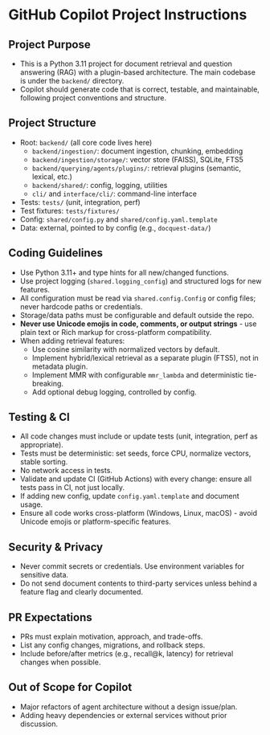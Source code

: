 # GitHub Copilot Project Instructions

## Project Purpose
- This is a Python 3.11 project for document retrieval and question answering (RAG) with a plugin-based architecture. The main codebase is under the `backend/` directory.
- Copilot should generate code that is correct, testable, and maintainable, following project conventions and structure.

## Project Structure
- Root: `backend/` (all core code lives here)
  - `backend/ingestion/`: document ingestion, chunking, embedding
  - `backend/ingestion/storage/`: vector store (FAISS), SQLite, FTS5
  - `backend/querying/agents/plugins/`: retrieval plugins (semantic, lexical, etc.)
  - `backend/shared/`: config, logging, utilities
  - `cli/` and `interface/cli/`: command-line interface
- Tests: `tests/` (unit, integration, perf)
- Test fixtures: `tests/fixtures/`
- Config: `shared/config.py` and `shared/config.yaml.template`
- Data: external, pointed to by config (e.g., `docquest-data/`)

## Coding Guidelines
- Use Python 3.11+ and type hints for all new/changed functions.
- Use project logging (`shared.logging_config`) and structured logs for new features.
- All configuration must be read via `shared.config.Config` or config files; never hardcode paths or credentials.
- Storage/data paths must be configurable and default outside the repo.
- **Never use Unicode emojis in code, comments, or output strings** - use plain text or Rich markup for cross-platform compatibility.
- When adding retrieval features:
  - Use cosine similarity with normalized vectors by default.
  - Implement hybrid/lexical retrieval as a separate plugin (FTS5), not in metadata plugin.
  - Implement MMR with configurable `mmr_lambda` and deterministic tie-breaking.
  - Add optional debug logging, controlled by config.

## Testing & CI
- All code changes must include or update tests (unit, integration, perf as appropriate).
- Tests must be deterministic: set seeds, force CPU, normalize vectors, stable sorting.
- No network access in tests.
- Validate and update CI (GitHub Actions) with every change: ensure all tests pass in CI, not just locally.
- If adding new config, update `config.yaml.template` and document usage.
- Ensure all code works cross-platform (Windows, Linux, macOS) - avoid Unicode emojis or platform-specific features.

## Security & Privacy
- Never commit secrets or credentials. Use environment variables for sensitive data.
- Do not send document contents to third-party services unless behind a feature flag and clearly documented.

## PR Expectations
- PRs must explain motivation, approach, and trade-offs.
- List any config changes, migrations, and rollback steps.
- Include before/after metrics (e.g., recall@k, latency) for retrieval changes when possible.

## Out of Scope for Copilot
- Major refactors of agent architecture without a design issue/plan.
- Adding heavy dependencies or external services without prior discussion.
